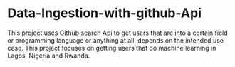 # Data-Ingestion-with-github-Api

This project uses Github search Api to get users that are into a certain field or programming language or anything at all, depends on the intended use case.
This project focuses on getting users that do machine learning in Lagos, Nigeria and Rwanda.
